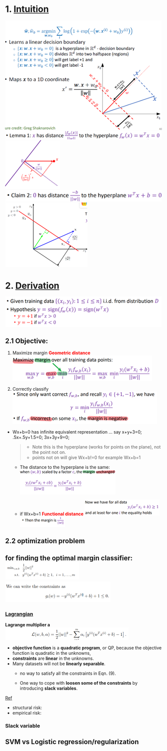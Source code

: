 
# 1. [Intuition](https://www.cs.princeton.edu/courses/archive/spring16/cos495/slides/ML_basics_lecture4_SVM_I.pdf)


![](../.Neural_net_work_images/8c45874f.png)  
![](.4_SVM_images/bcf9ea29.png)![](.4_SVM_images/7d879d27.png)
![](.4_SVM_images/5f2781e0.png)![](.4_SVM_images/33a551e9.png)   



# 2. [Derivation](https://www.cs.princeton.edu/courses/archive/spring16/cos495/slides/AndrewNg_SVM_note.pdf)
![](.4_SVM_images/f78db351.png)

## 2.1 Objective:
1. Maximize margin **<font color='red'>Geometric distance</font>**
![](.4_SVM_images/8b09d092.png)  
   
2. Correctly classify
![](.4_SVM_images/41da36a3.png)
   
- Wx+b=0 has infinite equivalent representation ...
say x+y+3=0;   .5x+.5y+1.5=0;   3x+3y+9=0;
  > - Note this is the hyperplane (works for points on the plane), not the point not on.
  > - points not on will give Wx+b!=0 for example Wx+b=1
  
  - The distance to the hyperplane is the same:
   ![](.4_SVM_images/5e841e21.png)

  - if Wx+b=1 **<font color='red'>Functional distance**</font>
    ![](.4_SVM_images/292ed963.png)![](.4_SVM_images/90bebc01.png)  
    
## 2.2 optimization problem
 for finding the **optimal margin classifier:**
 ![](.4_SVM_images/4b049395.png)  
 ![](.4_SVM_images/2c92d5c0.png)
---

### [Lagrangian](file:///F:/2020_2/2020/Notes_concepts/Books/AndrewNg_SVM_note.pdf)
**Lagrange multiplier a**  
![](.4_SVM_images/3f4ca9b5.png)   


- **objective function** is a **quadratic program**, or QP, because the objective function is quadratic
in the unknowns, 
- **constraints** are **linear** in the unknowns. 
- Many datasets will not be **linearly separable**. 
  - no way to satisfy all the constraints in Eqn. (9). 
    
  - One way to cope with **loosen some of the constraints** by introducing **slack variables**.

[Ref](https://www.cs.cmu.edu/~epxing/Class/10701/slides/lecture10-fit.pdf)
- structural risk:
- empirical risk:

### Slack variable


## SVM vs Logistic regression/regularization 
